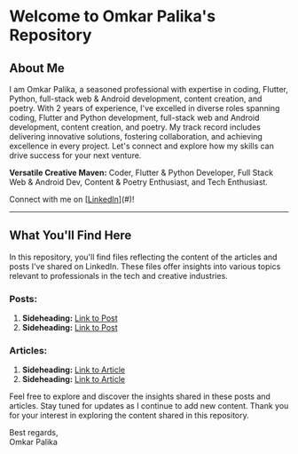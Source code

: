 # Welcome to Omkar Palika's Repository

## About Me

I am Omkar Palika, a seasoned professional with expertise in coding, Flutter, Python, full-stack web & Android development, content creation, and poetry. With 2 years of experience, I've excelled in diverse roles spanning coding, Flutter and Python development, full-stack web and Android development, content creation, and poetry. My track record includes delivering innovative solutions, fostering collaboration, and achieving excellence in every project. Let's connect and explore how my skills can drive success for your next venture.

**Versatile Creative Maven:** Coder, Flutter & Python Developer, Full Stack Web & Android Dev, Content & Poetry Enthusiast, and Tech Enthusiast.

Connect with me on [[LinkedIn](https://www.linkedin.com/in/omkar-palika/)](#)!

---

## What You'll Find Here

In this repository, you'll find files reflecting the content of the articles and posts I've shared on LinkedIn. These files offer insights into various topics relevant to professionals in the tech and creative industries.

### Posts:
1. **Sideheading:** [Link to Post](#)
2. **Sideheading:** [Link to Post](#)

### Articles:
1. **Sideheading:** [Link to Article](#)
2. **Sideheading:** [Link to Article](#)

Feel free to explore and discover the insights shared in these posts and articles. Stay tuned for updates as I continue to add new content. Thank you for your interest in exploring the content shared in this repository.

Best regards,  
Omkar Palika
